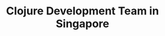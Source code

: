 ---
title: Clojure Development Team in Singapore
permalink: /landings/locations/singapore/developer/clojure
technology: Clojure
location: Singapore
---